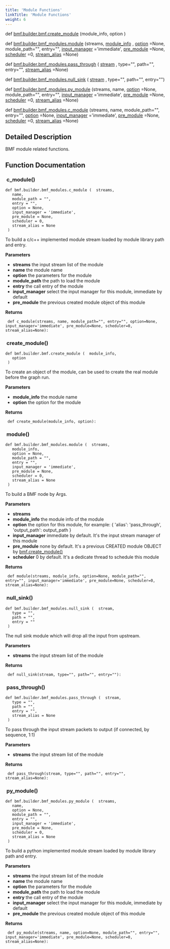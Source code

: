 ```yaml
---
title: 'Module Functions'
linkTitle: 'Module Functions'
weight: 6
---
```

[//]: <> (REF_MD: group__mdFunc.html)


def   [bmf.builder.bmf.create_module](#create_module) (module_info, option )
 
 
def   [bmf.builder.bmf_modules.module](#module) (streams, [module_info](https://babitmf.github.io/docs/bmf/api/api_in_python/bmfmodules/#module_info) , [option](https://babitmf.github.io/docs/bmf/api/api_in_python/bmfmodules/#option) =None, module_path="", entry="", [input_manager](https://babitmf.github.io/docs/bmf/api/api_in_python/bmfmodules/#input_manager) ='immediate', [pre_module](https://babitmf.github.io/docs/bmf/api/api_in_python/bmfmodules/#pre_module) =None, [scheduler](https://babitmf.github.io/docs/bmf/api/api_in_python/bmfmodules/#scheduler) =0, [stream_alias](https://babitmf.github.io/docs/bmf/api/api_in_python/bmfmodules/#stream_alias) =None)
 
 
def   [bmf.builder.bmf_modules.pass_through](#pass_through) ( [stream](https://babitmf.github.io/docs/bmf/api/api_in_python/bmfmodules/#stream) , type="", path="", entry="", [stream_alias](https://babitmf.github.io/docs/bmf/api/api_in_python/bmfmodules/#stream_alias) =None)
 
 
def   [bmf.builder.bmf_modules.null_sink](#null_sink) ( [stream](https://babitmf.github.io/docs/bmf/api/api_in_python/bmfmodules/#stream) , type="", path="", entry="")
 
 
def   [bmf.builder.bmf_modules.py_module](#py_module) (streams, name, [option](https://babitmf.github.io/docs/bmf/api/api_in_python/bmfmodules/#option) =None, module_path="", entry="", [input_manager](https://babitmf.github.io/docs/bmf/api/api_in_python/bmfmodules/#input_manager) ='immediate', [pre_module](https://babitmf.github.io/docs/bmf/api/api_in_python/bmfmodules/#pre_module) =None, [scheduler](https://babitmf.github.io/docs/bmf/api/api_in_python/bmfmodules/#scheduler) =0, [stream_alias](https://babitmf.github.io/docs/bmf/api/api_in_python/bmfmodules/#stream_alias) =None)
 
 
def   [bmf.builder.bmf_modules.c_module](#c_module) (streams, name, module_path="", entry="", [option](https://babitmf.github.io/docs/bmf/api/api_in_python/bmfmodules/#option) =None, [input_manager](https://babitmf.github.io/docs/bmf/api/api_in_python/bmfmodules/#input_manager) ='immediate', [pre_module](https://babitmf.github.io/docs/bmf/api/api_in_python/bmfmodules/#pre_module) =None, [scheduler](https://babitmf.github.io/docs/bmf/api/api_in_python/bmfmodules/#scheduler) =0, [stream_alias](https://babitmf.github.io/docs/bmf/api/api_in_python/bmfmodules/#stream_alias) =None)
 
 

## Detailed Description

BMF module related functions.

## Function Documentation


###  c_module()

```
def bmf.builder.bmf_modules.c_module (  streams, 
   name, 
   module_path = "", 
   entry = "", 
   option = None, 
   input_manager = 'immediate', 
   pre_module = None, 
   scheduler = 0, 
   stream_alias = None 
 )   
```
To build a c/c++ implemented module stream loaded by module library path and entry.

**Parameters**
 - **streams** the input stream list of the module 
 - **name** the module name 
 - **option** the parameters for the module 
 - **module_path** the path to load the module 
 - **entry** the call entry of the module 
 - **input_manager** select the input manager for this module, immediate by default 
 - **pre_module** the previous created module object of this module 



**Returns**



```
 def c_module(streams, name, module_path="", entry="", option=None, input_manager='immediate', pre_module=None, scheduler=0, stream_alias=None):

```

###  create_module()

```
def bmf.builder.bmf.create_module (  module_info, 
   option 
 )   
```
To create an object of the module, can be used to create the real module before the graph run.

**Parameters**
 - **module_info** the module name 
 - **option** the option for the module 



**Returns**



```
 def create_module(module_info, option):

```

###  module()

```
def bmf.builder.bmf_modules.module (  streams, 
   module_info, 
   option = None, 
   module_path = "", 
   entry = "", 
   input_manager = 'immediate', 
   pre_module = None, 
   scheduler = 0, 
   stream_alias = None 
 )   
```
To build a BMF node by Args.

**Parameters**
 - **streams**  
 - **module_info** the module info of the module 
 - **option** the option for this module, for example: { 'alias': 'pass_through', 'output_path': output_path } 
 - **input_manager** immediate by default. It's the input stream manager of this module 
 - **pre_module** none by default. It's a previous CREATED module OBJECT by  [bmf.create_module()](#create_module) 
 - **scheduler** 0 by default. It's a dedicate thread to schedule this module 



**Returns**



```
 def module(streams, module_info, option=None, module_path="", entry="", input_manager='immediate', pre_module=None, scheduler=0, stream_alias=None):

```

###  null_sink()

```
def bmf.builder.bmf_modules.null_sink (  stream, 
   type = "", 
   path = "", 
   entry = "" 
 )   
```
The null sink module which will drop all the input from upstream.

**Parameters**
 - **streams** the input stream list of the module 



**Returns**



```
 def null_sink(stream, type="", path="", entry=""):

```

###  pass_through()

```
def bmf.builder.bmf_modules.pass_through (  stream, 
   type = "", 
   path = "", 
   entry = "", 
   stream_alias = None 
 )   
```
To pass through the input stream packets to output (if connected, by sequence, 1:1)

**Parameters**
 - **streams** the input stream list of the module 



**Returns**



```
 def pass_through(stream, type="", path="", entry="", stream_alias=None):

```

###  py_module()

```
def bmf.builder.bmf_modules.py_module (  streams, 
   name, 
   option = None, 
   module_path = "", 
   entry = "", 
   input_manager = 'immediate', 
   pre_module = None, 
   scheduler = 0, 
   stream_alias = None 
 )   
```
To build a python implemented module stream loaded by module library path and entry.

**Parameters**
 - **streams** the input stream list of the module 
 - **name** the module name 
 - **option** the parameters for the module 
 - **module_path** the path to load the module 
 - **entry** the call entry of the module 
 - **input_manager** select the input manager for this module, immediate by default 
 - **pre_module** the previous created module object of this module 



**Returns**



```
 def py_module(streams, name, option=None, module_path="", entry="", input_manager='immediate', pre_module=None, scheduler=0, stream_alias=None):

```
